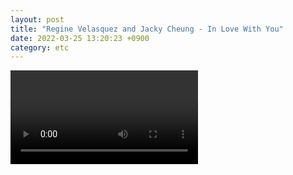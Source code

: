 ```yaml
---
layout: post
title: "Regine Velasquez and Jacky Cheung - In Love With You"
date: 2022-03-25 13:20:23 +0900
category: etc
---
```


<div class="video-container">
    <video id="player" class="video-js vjs-default-skin vjs-big-play-centered" data-json="/public/json/etc/Regine Velasquez and Jacky Cheung - In Love With You.json"></video>
</div>

